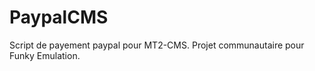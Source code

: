 PaypalCMS
=========

Script de payement paypal pour MT2-CMS.
Projet communautaire pour Funky Emulation.
